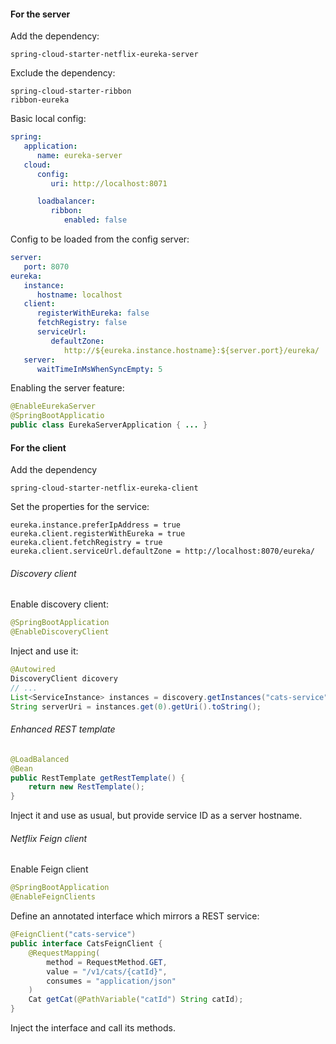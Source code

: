#### For the server
Add the dependency:
```
spring-cloud-starter-netflix-eureka-server
```
Exclude the dependency:
```
spring-cloud-starter-ribbon
ribbon-eureka
```
Basic local config:
```YAML
spring:
   application:
      name: eureka-server
   cloud:
      config: 
         uri: http://localhost:8071

      loadbalancer:
         ribbon:
            enabled: false
```
Config to be loaded from the config server:
```YAML
server:
   port: 8070
eureka:
   instance:
      hostname: localhost
   client:
      registerWithEureka: false
      fetchRegistry: false
      serviceUrl:
         defaultZone:
            http://${eureka.instance.hostname}:${server.port}/eureka/
   server:
      waitTimeInMsWhenSyncEmpty: 5
```
Enabling the server feature:
```Java
@EnableEurekaServer
@SpringBootApplicatio
public class EurekaServerApplication { ... }
```
#### For the client
Add the dependency
```
spring-cloud-starter-netflix-eureka-client
```
Set the properties for the service:
```
eureka.instance.preferIpAddress = true
eureka.client.registerWithEureka = true
eureka.client.fetchRegistry = true
eureka.client.serviceUrl.defaultZone = http://localhost:8070/eureka/
```
###### Discovery client
Enable discovery client:
```Java
@SpringBootApplication
@EnableDiscoveryClient
```
Inject and use it:
```Java
@Autowired
DiscoveryClient dicovery
// ...
List<ServiceInstance> instances = discovery.getInstances("cats-service");
String serverUri = instances.get(0).getUri().toString();
```
###### Enhanced REST template
```Java
@LoadBalanced
@Bean
public RestTemplate getRestTemplate() {
	return new RestTemplate();
}
```
Inject it and use as usual, but provide service ID as a server hostname.
###### Netflix Feign client
Enable Feign client
```Java
@SpringBootApplication
@EnableFeignClients
```
Define an annotated interface which mirrors a REST service:
```Java
@FeignClient("cats-service")
public interface CatsFeignClient {
	@RequestMapping(
		method = RequestMethod.GET,
		value = "/v1/cats/{catId}",
		consumes = "application/json"
	)
	Cat getCat(@PathVariable("catId") String catId);
}
```
Inject the interface and call its methods.